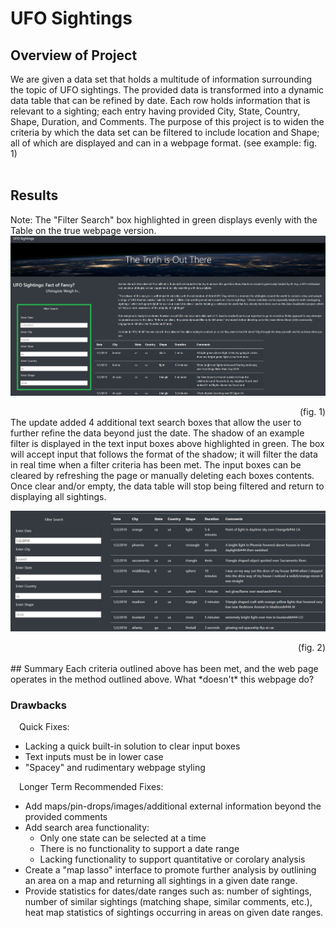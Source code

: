 # UFO Sightings
## Overview of Project
We are given a data set that holds a multitude of information surrounding the topic of UFO sightings. The provided data is transformed into a dynamic data table that can be refined by date. Each row holds information that is relevant to a sighting; each entry having provided City, State, Country, Shape, Duration, and Comments. The purpose of this project is to widen the criteria by which the data set can be filtered to include location and Shape; all of which are displayed and can in a webpage format. (see example: fig. 1) 
</br>
</br>

## Results

Note: The "Filter Search" box highlighted in green displays evenly with the Table on the true webpage version.
![](/static/images/webpage.jpg)
<div style="text-align: right"> (fig. 1) </div>
The update added 4 additional text search boxes that allow the user to further refine the data beyond just the date. The shadow of an example filter is displayed in the text input boxes above highlighted in green. The box will accept input that follows the format of the shadow; it will filter the data in real time when a filter criteria has been met. The input boxes can be cleared by refreshing the page or manually deleting each boxes contents. Once clear and/or empty, the data table will stop being filtered and return to displaying all sightings. 

![](/static/images/filtered.jpg)  
<div style="text-align: right"> (fig. 2) </div>
</br>
## Summary
Each criteria outlined above has been met, and the web page operates in the method outlined above. What *doesn't* this webpage do?

### Drawbacks
&emsp;Quick Fixes: 
* Lacking a quick built-in solution to clear input boxes
* Text inputs must be in lower case
* "Spacey" and rudimentary webpage styling </br>

&emsp;Longer Term Recommended Fixes:
* Add maps/pin-drops/images/additional external information beyond the provided comments
* Add search area functionality: 
    * Only one state can be selected at a time
    * There is no functionality to support a date range
    * Lacking functionality to support quantitative or corolary analysis 
* Create a "map lasso" interface to promote further analysis by outlining an area on a map and returning all sightings in a given date range. 
* Provide statistics for dates/date ranges such as: number of sightings, number of similar sightings (matching shape, similar comments, etc.), heat map statistics of sightings occurring in areas on given date ranges. 
